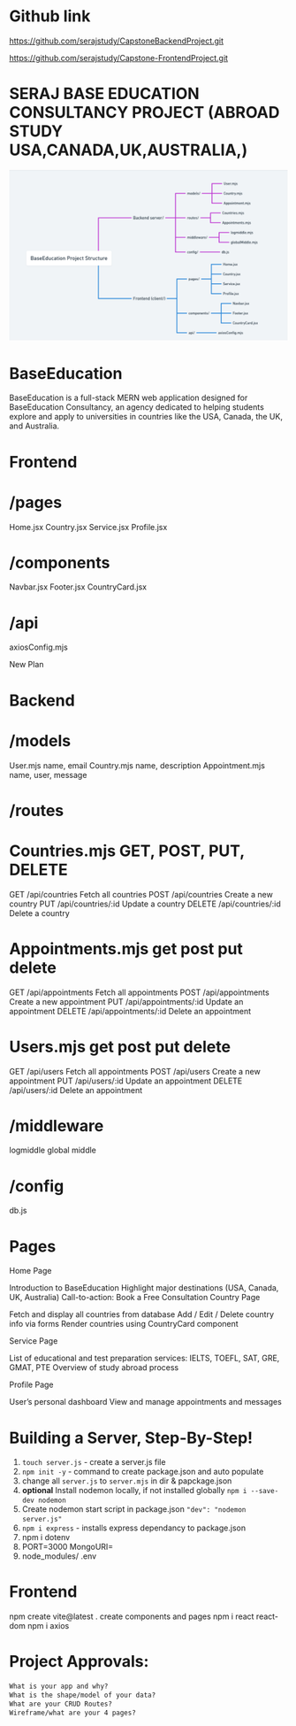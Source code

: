 # Github link
https://github.com/serajstudy/CapstoneBackendProject.git

https://github.com/serajstudy/Capstone-FrontendProject.git

# SERAJ BASE EDUCATION CONSULTANCY  PROJECT (ABROAD STUDY USA,CANADA,UK,AUSTRALIA,)
![Wireframe](<Screenshot 2025-10-14 232330.png>)
 # BaseEducation
 BaseEducation is a full-stack MERN web application designed for BaseEducation Consultancy, an agency dedicated to helping students explore and apply to universities in countries like the USA, Canada, the UK, and Australia.


 # Frontend
# /pages
Home.jsx
Country.jsx
Service.jsx 
Profile.jsx

# /components
Navbar.jsx
Footer.jsx
CountryCard.jsx
# /api
 axiosConfig.mjs

New Plan

# Backend
# /models
User.mjs            name, email
Country.mjs         name, description
Appointment.mjs     name, user, message
# /routes
     
# Countries.mjs   GET, POST, PUT, DELETE
GET      	/api/countries	    Fetch all countries
POST    	/api/countries	    Create a new country
PUT     	/api/countries/:id	Update a country
DELETE  	/api/countries/:id	Delete a country
# Appointments.mjs  get post put delete
GET     	/api/appointments	    Fetch all appointments
POST    	/api/appointments	    Create a new appointment
PUT     	/api/appointments/:id	Update an appointment
DELETE  	/api/appointments/:id	Delete an appointment

# Users.mjs  get post put delete
GET     	/api/users	    Fetch all appointments
POST    	/api/users	    Create a new appointment
PUT     	/api/users/:id	Update an appointment
DELETE  	/api/users/:id	Delete an appointment

# /middleware
logmiddle
global middle
  
# /config
db.js   

# Pages
Home Page

Introduction to BaseEducation
Highlight major destinations (USA, Canada, UK, Australia)
Call-to-action: Book a Free Consultation
Country Page

Fetch and display all countries from database
Add / Edit / Delete country info via forms
Render countries using CountryCard component

Service Page

List of educational and test preparation services:
IELTS, TOEFL, SAT, GRE, GMAT, PTE
Overview of study abroad process

Profile Page

User’s personal dashboard
View and manage appointments and messages

# Building a Server, Step-By-Step!

1.  `touch server.js` - create a server.js file
2.  `npm init -y` - command to create package.json and auto populate
3.  change all `server.js` to  `server.mjs` in dir & papckage.json
4.  **optional** Install nodemon locally, if not installed globally `npm i --save-dev nodemon`
5.  Create nodemon start script in package.json `"dev": "nodemon server.js"`
6.  `npm i express` - installs express dependancy to package.json
7. npm i dotenv
8. PORT=3000
MongoURI=
9. node_modules/
.env


# Frontend
npm create vite@latest .
create components and pages
npm i react react-dom
npm i axios


# Project Approvals:

    What is your app and why?
    What is the shape/model of your data?
    What are your CRUD Routes?
    Wireframe/what are your 4 pages?


